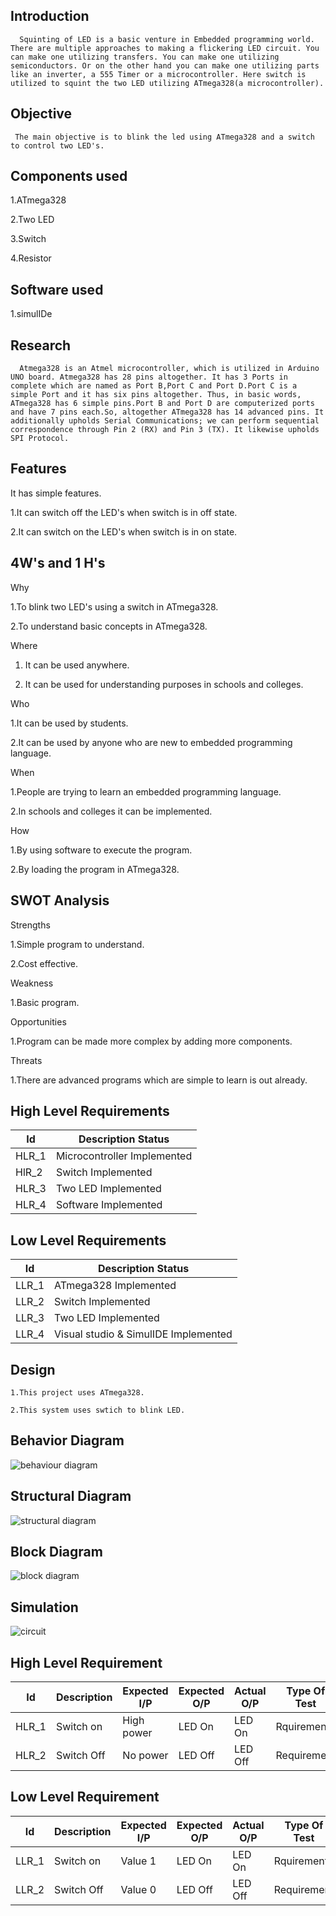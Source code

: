 Introduction
 -----  
      Squinting of LED is a basic venture in Embedded programming world. There are multiple approaches to making a flickering LED circuit. You can make one utilizing transfers. You can make one utilizing semiconductors. Or on the other hand you can make one utilizing parts like an inverter, a 555 Timer or a microcontroller. Here switch is utilized to squint the two LED utilizing ATmega328(a microcontroller).

Objective
------
     The main objective is to blink the led using ATmega328 and a switch to control two LED's.

Components used
 -----
  1.ATmega328
  
  2.Two LED
  
  3.Switch
  
  4.Resistor

Software used
-----
  1.simulIDe

Research
--------
      Atmega328 is an Atmel microcontroller, which is utilized in Arduino UNO board. Atmega328 has 28 pins altogether. It has 3 Ports in complete which are named as Port B,Port C and Port D.Port C is a simple Port and it has six pins altogether. Thus, in basic words, ATmega328 has 6 simple pins.Port B and Port D are computerized ports and have 7 pins each.So, altogether ATmega328 has 14 advanced pins. It additionally upholds Serial Communications; we can perform sequential correspondence through Pin 2 (RX) and Pin 3 (TX). It likewise upholds SPI Protocol.
 
Features
---------
  It has simple features.
  
  1.It can switch off the LED's when switch is in off state.
  
  2.It can switch on the LED's when switch is in on state.

4W's and 1 H's
---------------
Why

  1.To blink two LED's using a switch in ATmega328.
  
  2.To understand basic concepts in ATmega328.

Where

  1. It can be used anywhere.
  
  2. It can be used for understanding purposes in schools and colleges.

Who
   
   1.It can be used by students.

   2.It can be used by anyone who are new to embedded programming language.

When

  1.People are trying to learn an embedded programming language.

  2.In schools and colleges it can be implemented.

How
  
  1.By using software to execute the program.
  
  2.By loading the program in ATmega328.

SWOT Analysis
-------------
Strengths

  1.Simple program to understand.

  2.Cost effective.

Weakness

  1.Basic program.

Opportunities

  1.Program can be made more complex by adding more components.

Threats

  1.There are advanced programs which are simple to learn is out already.

High Level Requirements
 -------------------------
  | Id	  |  Description	Status |
  | --- | --- |
  | HLR_1 |	Microcontroller	Implemented |
  | HlR_2 |	Switch	Implemented |  
  | HLR_3 | Two LED	Implemented |
  |HLR_4	|Software	Implemented |


Low Level Requirements
------------------------
|Id	| Description	Status |
| --- | --- |
| LLR_1 |	ATmega328	Implemented |
| LLR_2	|Switch	Implemented |
| LLR_3	|Two LED	Implemented |
| LLR_4	|Visual studio & SimulIDE	Implemented |

Design
---
    1.This project uses ATmega328.
    
    2.This system uses swtich to blink LED.
    
Behavior Diagram
---
![behaviour diagram](https://user-images.githubusercontent.com/102243824/164652412-f4cde1df-5c48-4013-9ffb-aa7e98c7d937.png)

Structural Diagram
---
![structural diagram](https://user-images.githubusercontent.com/102243824/164652717-37a593c2-a7ce-4cb3-95e7-2a0e11a24372.png)

Block Diagram
---
![block diagram](https://user-images.githubusercontent.com/102243824/164653288-66ce7aa5-3291-437e-9fe0-fdb5cbca617b.png)

Simulation
---
![circuit](https://user-images.githubusercontent.com/102243824/164655270-bd8a54cb-5fe1-48f9-8688-13780105d4fb.png)

  High Level Requirement
----

|Id	| Description | Expected I/P	| Expected O/P | Actual O/P |	Type Of Test |
| --- | --- | --- | ---| --- | --- |
| HLR_1 |  Switch on | High power	| LED On | 	LED On |	Rquirement |
| HLR_2 |	Switch Off |No power | 	LED Off |	LED Off |	Requirement |

Low Level Requirement
---

|Id	| Description | Expected I/P	| Expected O/P | Actual O/P |	Type Of Test |
| --- | --- | --- | ---| --- | --- |
| LLR_1 |  Switch on | Value 1	| LED On | 	LED On |	Rquirement |
| LLR_2 |	Switch Off | Value 0 | 	LED Off |	LED Off |	Requirement |
